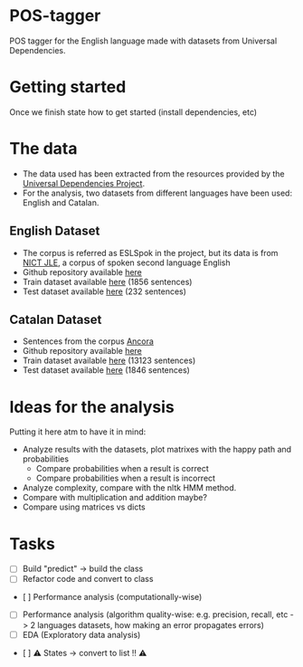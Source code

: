 # POS-tagger
POS tagger for the English language made with datasets from Universal Dependencies.

# Getting started
Once we finish state how to get started (install dependencies, etc)

# The data 

* The data used has been extracted from the resources provided by the [Universal Dependencies Project](https://universaldependencies.org/).
* For the analysis, two datasets from different languages have been used: English and Catalan.

## English Dataset
* The corpus is referred as ESLSpok in the project, but its data is from [NICT JLE](https://alaginrc.nict.go.jp/nict_jle/index_E.html), a corpus of spoken second language English
* Github repository available [here](https://github.com/UniversalDependencies/UD_English-ESLSpok/tree/master)
* Train dataset available [here](https://github.com/UniversalDependencies/UD_English-ESLSpok/blob/master/en_eslspok-ud-train.conllu) (1856 sentences)
* Test dataset available [here](https://github.com/UniversalDependencies/UD_English-ESLSpok/blob/master/en_eslspok-ud-test.conllu) (232 sentences)

## Catalan Dataset
* Sentences from the corpus [Ancora](https://clic.ub.edu/corpus/)
* Github repository available [here](https://github.com/UniversalDependencies/UD_Catalan-AnCora/tree/master)
* Train dataset available [here](https://github.com/UniversalDependencies/UD_Catalan-AnCora/blob/master/ca_ancora-ud-train.conllu) (13123 sentences)
* Test dataset available [here](https://github.com/UniversalDependencies/UD_Catalan-AnCora/blob/master/ca_ancora-ud-test.conllu) (1846 sentences)

# Ideas for the analysis
Putting it here atm to have it in mind:

* Analyze results with the datasets, plot matrixes with the happy path and probabilities
    * Compare probabilities when a result is correct
    * Compare probabilities when a result is incorrect
* Analyze complexity, compare with the nltk HMM method.
* Compare with multiplication and addition maybe?
* Compare using matrices vs dicts

# Tasks
- [ ] Build "predict" -> build the class
- [ ] Refactor code and convert to class
- [ ] Performance analysis (computationally-wise)
- [ ] Performance analysis (algorithm quality-wise: e.g. precision, recall, etc -> 2 languages datasets, how making an error propagates errors)
- [ ] EDA (Exploratory data analysis)
- [ ] ⚠️ States -> convert to list !! ⚠️

